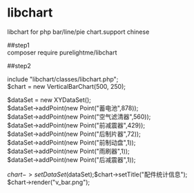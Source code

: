 # libchart
libchart for php bar/line/pie chart.support chinese

##step1  
composer require purelightme/libchart

##step2

include "libchart/classes/libchart.php";  
$chart = new VerticalBarChart(500, 250);  

$dataSet = new XYDataSet();  
$dataSet->addPoint(new Point("蓄电池",878));  
$dataSet->addPoint(new Point("空气滤清器",560));  
$dataSet->addPoint(new Point("前减震器",429));  
$dataSet->addPoint(new Point("后制片器",72));  
$dataSet->addPoint(new Point("前制动盘",1));  
$dataSet->addPoint(new Point("雨刷器",1));  
$dataSet->addPoint(new Point("后减震器",1));  

$chart->setDataSet($dataSet);$chart->setTitle("配件统计信息");  
$chart->render("v_bar.png");  
